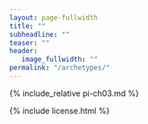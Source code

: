 ```yaml
---
layout: page-fullwidth
title: ""
subheadline: ""
teaser: ""
header:
   image_fullwidth: ""
permalink: "/archetypes/"
---
```


{% include_relative pi-ch03.md %}

{% include license.html %}
